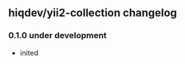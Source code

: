 hiqdev/yii2-collection changelog
--------------------------------

### 0.1.0 under development

- inited


